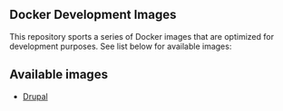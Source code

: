 ## Docker Development Images

This repository sports a series of Docker images that are optimized for development purposes. See list below for available images:

## Available images

* [Drupal](drupal)
